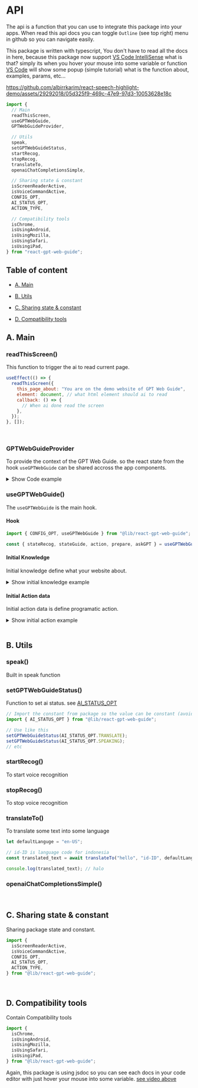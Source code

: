 # API

The api is a function that you can use to integrate this package into your apps. When read this api docs you can toggle `Outline` (see top right) menu in github so you can navigate easily.

This package is written with typescript, You don't have to read all the docs in here, because this package now support [VS Code IntelliSense](https://code.visualstudio.com/docs/editor/intellisense) what is that? simply its when you hover your mouse into some variable or function [VS Code](https://code.visualstudio.com) will show some popup (simple tutorial) what is the function about, examples, params, etc...

https://github.com/albirrkarim/react-speech-highlight-demo/assets/29292018/05d325f9-469c-47e9-97d3-10053628e18c

```js
import {
  // Main
  readThisScreen,
  useGPTWebGuide,
  GPTWebGuideProvider,

  // Utils
  speak,
  setGPTWebGuideStatus,
  startRecog,
  stopRecog,
  translateTo,
  openaiChatCompletionsSimple,

  // Sharing state & constant
  isScreenReaderActive,
  isVoiceCommandActive,
  CONFIG_OPT,
  AI_STATUS_OPT,
  ACTION_TYPE,

  // Compatibility tools
  isChrome,
  isUsingAndroid,
  isUsingMozilla,
  isUsingSafari,
  isUsingiPad,
} from "react-gpt-web-guide";
```

## Table of content

- [A. Main](API.md#a-main)

- [B. Utils](API.md#b-utils)

- [C. Sharing state & constant](API.md#c-sharing-state--constant)

- [D. Compatibility tools](API.md#d-compatibility-tools)

## A. Main

### readThisScreen()

This function to trigger the ai to read current page.

```js
useEffect(() => {
  readThisScreen({
    this_page_about: "You are on the demo website of GPT Web Guide",
    element: document, // what html element should ai to read
    callback: () => {
      // When ai done read the screen
    },
  });
}, []);
```
<br/>

### GPTWebGuideProvider

To provide the context of the GPT Web Guide. so the react state from the hook `useGPTWebGuide` can be shared accross the app components.

<details>
  <summary>Show Code example</summary>

  ```jsx
  import { useSnackbar } from "notistack";
  import { getActionData } from "@/app/Demo/Widget/helper/utils";
  import { DEMO_KNOWLEDGE } from "@/app/Demo/data/initialKnowledge";
  import { CONFIG_OPT, type ConfigGPTWebGuide, GPTWebGuideProvider } from "@lib/react-gpt-web-guide";
  import micOffSoundEffect from "@/app/assets/sound/mic-off.mp3";
  import micOnSoundEffect from "@/app/assets/sound/mic-on.mp3";

  /**
   * This is for GPT Web Guide
   * 
   * Don't forget to wrapp your app with the AssistantWrapper component
   * So the state of the useGPTWebGuide will be available accross the app
   */
  const AssistantWrapper = ({ children }: { children: JSX.Element }): JSX.Element => {
    const { enqueueSnackbar } = useSnackbar();
    const actionsData = getActionData(enqueueSnackbar);

    const initialConfig: Partial<ConfigGPTWebGuide> = {
      [CONFIG_OPT.siteLang]: "en-US",
      [CONFIG_OPT.micOffSoundEffect]: micOffSoundEffect,
      [CONFIG_OPT.micOnSoundEffect]: micOnSoundEffect,
    }

    return (
      <GPTWebGuideProvider
        initialKnowledge={DEMO_KNOWLEDGE}
        initialActionsData={actionsData}
        config={initialConfig}
      >
        {children}
      </GPTWebGuideProvider>
    );
  };

  export default AssistantWrapper;
  ```
</details>


### useGPTWebGuide()

The `useGPTWebGuide` is the main hook.

#### Hook

```js
import { CONFIG_OPT, useGPTWebGuide } from "@lib/react-gpt-web-guide";

const { stateRecog, stateGuide, action, prepare, askGPT } = useGPTWebGuide();
```

#### Initial Knowledge

Initial knowledge define what your website about.

<details>
  <summary>Show initial knowledge example</summary>

<br/>

```js
const DEMO_KNOWLEDGE = [
  {
    role: "system",
    content:
      "You are a ai web guide, you can help user press buttons, input text, filling form, etc. User can interact with you through voice command.",
  },
  // {
  //   role: "system",
  //   content: `You are the guide of website named 'senarai istilah jawa' its javanese dictionary website`,
  // },
];
```

</details>

#### Initial Action data

Initial action data is define programatic action.

<details>
  <summary>Show initial action example</summary>

<br/>

```js
const goodsDataJSON = [
  {
    name: "Wooden Chair",
    description: "Good chair",
    price: 20,
  },
  {
    name: "Steel Chair",
    description: "Good chair",
    price: 30,
  },
  {
    name: "Steel Table",
    description: "Good table",
    price: 40,
  },
];

const INITIAL_ACTION_DATA = [
  // Define the custom command
  // Sometimes you want add custom action and can be handled programmatically
  {
    name: "Place order",
    description: "User want to place order some goods",
    type: "place_order",
    format: "Order {goods}",
    param_options: {
      goods: goodsDataJSON,
    },
    onAction: (params) => {
      console.log("Triggering onAction Place order with params: ");
      console.log(params);
      enqueueSnackbar(
        "Triggering onAction Place order with params: " +
          JSON.stringify(params),
        {
          variant: "info",
        }
      );
    },
  },
  {
    name: "Search",
    description: "Searching with some keyword",
    type: ACTION_TYPE.SEARCH,
    format: "search {keywords}",
    onAction: (params) => {
      console.log("Triggering onAction search with params: ");
      console.log(params);
      //   {
      //     keywords: "elephant",
      //   }

      enqueueSnackbar(
        "Triggering onAction search with params: " + JSON.stringify(params),
        {
          variant: "info",
        }
      );
    },
  },
  {
    name: "feedback",
    description:
      'Users can provide suggestions, criticism, input to the website | This form feedback have 3 inputs. input "name"  have placeholder "Name", input "email"  have placeholder "Email", input "message" doesn\'t have placeholder ',
    type: "fill form",
    format: "feedback {name}  {email}  {message} ",
    onAction: (params) => {
      console.log("Triggering onAction feedback with params: ");
      console.log(params);
      // {
      //   name: "susanto"
      //   email:"email@gmail.com"
      //   message:"this website is good"
      // }
    },
  },
];
```

</details>

<br/>

## B. Utils

### speak()

Built in speak function

### setGPTWebGuideStatus()

Function to set ai status. see [AI_STATUS_OPT](API.md#ai_status_opt)

```js
// Import the constant from package so the value can be constant (avoid typo)
import { AI_STATUS_OPT } from "@lib/react-gpt-web-guide";

// Use like this
setGPTWebGuideStatus(AI_STATUS_OPT.TRANSLATE);
setGPTWebGuideStatus(AI_STATUS_OPT.SPEAKING);
// etc
```

### startRecog()

To start voice recognition

### stopRecog()

To stop voice recognition

### translateTo()

To translate some text into some language

```js
let defaultLanguge = "en-US";

// id-ID is language code for indonesia
const translated_text = await translateTo("hello", "id-ID", defaultLanguge);

console.log(translated_text); // halo
```

### openaiChatCompletionsSimple()

<br/>

## C. Sharing state & constant

Sharing package state and constant.

```jsx
import {
  isScreenReaderActive,
  isVoiceCommandActive,
  CONFIG_OPT,
  AI_STATUS_OPT,
  ACTION_TYPE,
} from "@lib/react-gpt-web-guide";
```

<br/>

## D. Compatibility tools

Contain Compatibility tools

```jsx
import {
  isChrome,
  isUsingAndroid,
  isUsingMozilla,
  isUsingSafari,
  isUsingiPad,
} from "@lib/react-gpt-web-guide";
```

Again, this package is using jsdoc so you can see each docs in your code editor with just hover your mouse into some variable. [see video above](#api)